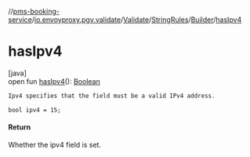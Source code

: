 //[pms-booking-service](../../../../../index.md)/[io.envoyproxy.pgv.validate](../../../index.md)/[Validate](../../index.md)/[StringRules](../index.md)/[Builder](index.md)/[hasIpv4](has-ipv4.md)

# hasIpv4

[java]\
open fun [hasIpv4](has-ipv4.md)(): [Boolean](https://kotlinlang.org/api/core/kotlin-stdlib/kotlin/-boolean/index.html)

```kotlin
Ipv4 specifies that the field must be a valid IPv4 address.

```
`bool ipv4 = 15;`

#### Return

Whether the ipv4 field is set.